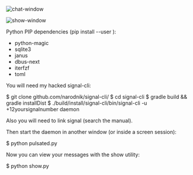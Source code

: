 ![chat-window](https://raw.githubusercontent.com/narodnik/pulsate/master/screens/chat-window.png)

![show-window](https://github.com/narodnik/pulsate/blob/master/screens/show-window.png)

Python PIP dependencies (pip install --user <package>):

* python-magic
* sqlite3
* janus
* dbus-next
* iterfzf
* toml

You will need my hacked signal-cli:

$ git clone github.com/narodnik/signal-cli/
$ cd signal-cli
$ gradle build && gradle installDist
$ ./build/install/signal-cli/bin/signal-cli -u +12yoursignalnumber daemon

Also you will need to link signal (search the manual).

Then start the daemon in another window (or inside a screen session):

$ python pulsated.py

Now you can view your messages with the show utility:

$ python show.py

